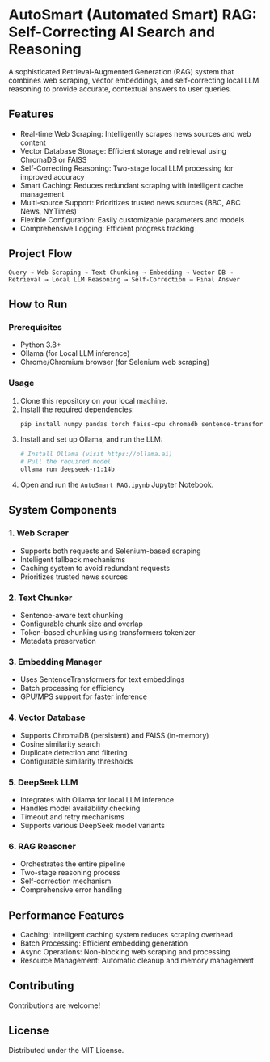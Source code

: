 # AutoSmart (Automated Smart) RAG: Self-Correcting AI Search and Reasoning
 
A sophisticated Retrieval-Augmented Generation (RAG) system that combines web scraping, vector embeddings, and self-correcting local LLM reasoning to provide accurate, contextual answers to user queries.

## Features

- Real-time Web Scraping: Intelligently scrapes news sources and web content
- Vector Database Storage: Efficient storage and retrieval using ChromaDB or FAISS
- Self-Correcting Reasoning: Two-stage local LLM processing for improved accuracy
- Smart Caching: Reduces redundant scraping with intelligent cache management
- Multi-source Support: Prioritizes trusted news sources (BBC, ABC News, NYTimes)
- Flexible Configuration: Easily customizable parameters and models
- Comprehensive Logging: Efficient progress tracking

## Project Flow

```
Query → Web Scraping → Text Chunking → Embedding → Vector DB → Retrieval → Local LLM Reasoning → Self-Correction → Final Answer
```

## How to Run

### Prerequisites

- Python 3.8+
- Ollama (for Local LLM inference)
- Chrome/Chromium browser (for Selenium web scraping)

### Usage

1. Clone this repository on your local machine.
2. Install the required dependencies:
   ```bash
   pip install numpy pandas torch faiss-cpu chromadb sentence-transformers selenium webdriver-manager requests aiohttp beautifulsoup4 nltk transformers ollama tqdm
   ```
3. Install and set up Ollama, and run the LLM:
   ```bash
   # Install Ollama (visit https://ollama.ai)
   # Pull the required model
   ollama run deepseek-r1:14b
   ```
4. Open and run the `AutoSmart RAG.ipynb` Jupyter Notebook.

## System Components

### 1. Web Scraper
- Supports both requests and Selenium-based scraping
- Intelligent fallback mechanisms
- Caching system to avoid redundant requests
- Prioritizes trusted news sources

### 2. Text Chunker
- Sentence-aware text chunking
- Configurable chunk size and overlap
- Token-based chunking using transformers tokenizer
- Metadata preservation

### 3. Embedding Manager
- Uses SentenceTransformers for text embeddings
- Batch processing for efficiency
- GPU/MPS support for faster inference

### 4. Vector Database
- Supports ChromaDB (persistent) and FAISS (in-memory)
- Cosine similarity search
- Duplicate detection and filtering
- Configurable similarity thresholds

### 5. DeepSeek LLM
- Integrates with Ollama for local LLM inference
- Handles model availability checking
- Timeout and retry mechanisms
- Supports various DeepSeek model variants

### 6. RAG Reasoner
- Orchestrates the entire pipeline
- Two-stage reasoning process
- Self-correction mechanism
- Comprehensive error handling

## Performance Features

- Caching: Intelligent caching system reduces scraping overhead
- Batch Processing: Efficient embedding generation
- Async Operations: Non-blocking web scraping and processing
- Resource Management: Automatic cleanup and memory management

## Contributing

Contributions are welcome!

## License

Distributed under the MIT License.  
